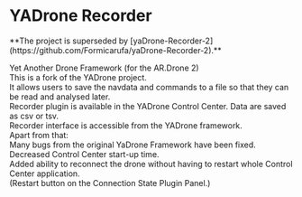 # YADrone Recorder
<p>
**The project is superseded by [yaDrone-Recorder-2](https://github.com/Formicarufa/yaDrone-Recorder-2).**
<p>
Yet Another Drone Framework (for the AR.Drone 2)<br/>
This is a fork of the YADrone project. <br/>
It allows users to save the navdata and commands to a file so that they can be read and analysed later. <br/>
Recorder plugin is available in the YADrone Control Center. Data are saved as csv or tsv.<br/>
Recorder interface is accessible from the YADrone framework.<br/>
Apart from that:<br/>
Many bugs from the original YaDrone Framework have been fixed.<br/>
Decreased Control Center start-up time.<br/>
Added ability to reconnect the drone without having to restart whole Control Center application.<br/>
(Restart button on the Connection State Plugin Panel.)<br/>

